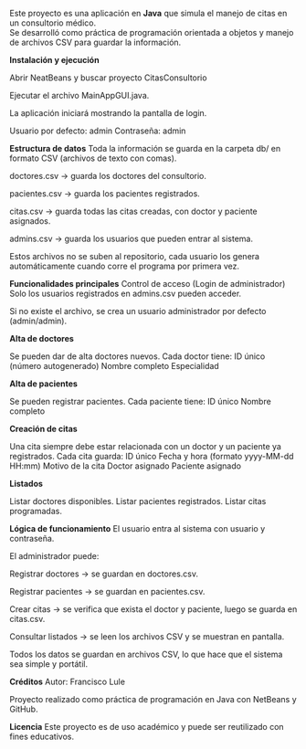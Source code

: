 Este proyecto es una aplicación en **Java** que simula el manejo de citas en un consultorio médico.  
Se desarrolló como práctica de programación orientada a objetos y manejo de archivos CSV para guardar la información.

**Instalación y ejecución**

Abrir NeatBeans y buscar proyecto CitasConsultorio

Ejecutar el archivo MainAppGUI.java.

La aplicación iniciará mostrando la pantalla de login.

Usuario por defecto: admin
Contraseña: admin

**Estructura de datos**
Toda la información se guarda en la carpeta db/ en formato CSV (archivos de texto con comas).

doctores.csv → guarda los doctores del consultorio.

pacientes.csv → guarda los pacientes registrados.

citas.csv → guarda todas las citas creadas, con doctor y paciente asignados.

admins.csv → guarda los usuarios que pueden entrar al sistema.

Estos archivos no se suben al repositorio, cada usuario los genera automáticamente cuando corre el programa por primera vez.

**Funcionalidades principales**
Control de acceso (Login de administrador)
Solo los usuarios registrados en admins.csv pueden acceder.

Si no existe el archivo, se crea un usuario administrador por defecto (admin/admin).

**Alta de doctores**

Se pueden dar de alta doctores nuevos.
Cada doctor tiene:
ID único (número autogenerado)
Nombre completo
Especialidad

**Alta de pacientes**

Se pueden registrar pacientes.
Cada paciente tiene:
ID único
Nombre completo

**Creación de citas**

Una cita siempre debe estar relacionada con un doctor y un paciente ya registrados.
Cada cita guarda:
ID único
Fecha y hora (formato yyyy-MM-dd HH:mm)
Motivo de la cita
Doctor asignado
Paciente asignado

**Listados**

Listar doctores disponibles.
Listar pacientes registrados.
Listar citas programadas.

**Lógica de funcionamiento**
El usuario entra al sistema con usuario y contraseña.

El administrador puede:

Registrar doctores → se guardan en doctores.csv.

Registrar pacientes → se guardan en pacientes.csv.

Crear citas → se verifica que exista el doctor y paciente, luego se guarda en citas.csv.

Consultar listados → se leen los archivos CSV y se muestran en pantalla.

Todos los datos se guardan en archivos CSV, lo que hace que el sistema sea simple y portátil.

**Créditos**
Autor: Francisco Lule

Proyecto realizado como práctica de programación en Java con NetBeans y GitHub.

**Licencia**
Este proyecto es de uso académico y puede ser reutilizado con fines educativos.
